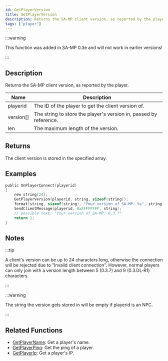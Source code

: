 ```yaml
---
id: GetPlayerVersion
title: GetPlayerVersion
description: Returns the SA-MP client version, as reported by the player.
tags: ["player"]
---
```


:::warning

This function was added in SA-MP 0.3e and will not work in earlier versions!

:::

## Description

Returns the SA-MP client version, as reported by the player.

| Name | Description |
| --- | --- |
| playerid | The ID of the player to get the client version of. |
| version[] | The string to store the player's version in, passed by reference. |
| len | The maximum length of the version. |

## Returns

The client version is stored in the specified array.

## Examples

```c
public OnPlayerConnect(playerid)
{
    new string[24];
    GetPlayerVersion(playerid, string, sizeof(string));
    format(string, sizeof(string), "Your version of SA-MP: %s", string);
    SendClientMessage(playerid, 0xFFFFFFFF, string);
    // possible text: "Your version of SA-MP: 0.3.7"
    return 1;
}
```

## Notes

:::tip

A client's version can be up to 24 characters long, otherwise the connection will be rejected due to "Invalid client connection". However, normal players can only join with a version length between 5 (0.3.7) and 9 (0.3.DL-R1) characters.

:::

:::warning

The string the version gets stored in will be empty if playerid is an NPC.

:::

## Related Functions

- [GetPlayerName](GetPlayerName.md): Get a player's name.
- [GetPlayerPing](GetPlayerPing.md): Get the ping of a player.
- [GetPlayerIp](GetPlayerIp.md): Get a player's IP.
